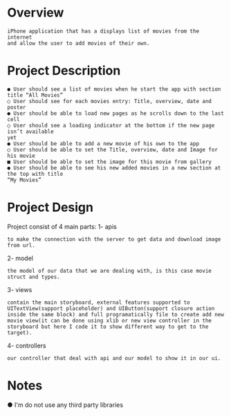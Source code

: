 Overview
=======
    iPhone application that has a displays list of movies from the internet
    and allow the user to add movies of their own.
    
Project Description
===============
    ● User should see a list of movies when he start the app with section title “All Movies”
    ○ User should see for each movies entry: Title, overview, date and poster
    ● User should be able to load new pages as he scrolls down to the last cell
    ○ User should see a loading indicator at the bottom if the new page isn’t available
    yet
    ● User should be able to add a new movie of his own to the app
    ○ User should be able to set the Title, overview, date and Image for his movie
    ■ User should be able to set the image for this movie from gallery
    ● User should be able to see his new added movies in a new section at the top with title
    “My Movies”

Project Design
============
Project consist of 4 main parts:
1- apis

    to make the connection with the server to get data and download image from url.
2- model

    the model of our data that we are dealing with, is this case movie struct and types.
3- views

    contain the main storyboard, external features supported to UITextView(support placeholder) and UIButton(support closure action inside the same block) and full programatically file to create add new movie view(it can be done using xlib or new view controller in the storyboard but here I code it to show different way to get to the target).
4- controllers

    our controller that deal with api and our model to show it in our ui.

Notes
=====
● I'm do not use any third party libraries
